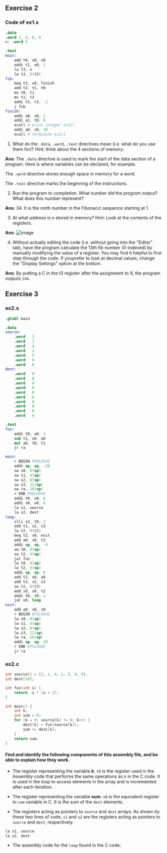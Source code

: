 ## Exercise 2

### Code of ex1.s

```s
.data
.word 2, 4, 6, 8
n: .word 9

.text
main:
    add t0, x0, x0
    addi t1, x0, 1
    la t3, n
    lw t3, 0(t3)
fib:
    beq t3, x0, finish
    add t2, t1, t0
    mv t0, t1
    mv t1, t2
    addi t3, t3, -1
    j fib
finish:
    addi a0, x0, 1
    addi a1, t0, 0
    ecall # print integer ecall
    addi a0, x0, 10
    ecall # terminate ecall

```

1. What do the `.data`, `.word`, `.text` directives mean (i.e. what do you use them for)? Hint: think about the 4 sections of memory.

**Ans**: The `.data` directive is used to mark the start of the data section of a program. Here is where variables can be declared, for example.

The `.word` directive stores enough space in memory for a word.

The `.text` directive marks the beginning of the instructions.

2. Run the program to completion. What number did the program output? What does this number represent?

**Ans**: 34. It is the ninth number in the Fibonacci sequence starting at 1.

3. At what address is n stored in memory? Hint: Look at the contents of the registers.

**Ans**: ![image](https://user-images.githubusercontent.com/69206952/211394939-3ae4eb56-23b1-4b90-a137-fbc899d0a156.png)

4. Without actually editing the code (i.e. without going into the "Editor" tab), have the program calculate the 13th fib number (0-indexed) by manually modifying the value of a register. You may find it helpful to first step through the code. If youprefer to look at decimal values, change the "Display Settings" option at the bottom.

**Ans**: By putting a C in the t3 register after the assignment to 9, the program outputs `144`.

## Exercise 3

### ex2.s

```s
.globl main

.data
source:
    .word   3
    .word   1
    .word   4
    .word   1
    .word   5
    .word   9
    .word   0
dest:
    .word   0
    .word   0
    .word   0
    .word   0
    .word   0
    .word   0
    .word   0
    .word   0
    .word   0
    .word   0

.text
fun:
    addi t0, a0, 1
    sub t1, x0, a0
    mul a0, t0, t1
    jr ra

main:
    # BEGIN PROLOGUE
    addi sp, sp, -20
    sw s0, 0(sp)
    sw s1, 4(sp)
    sw s2, 8(sp)
    sw s3, 12(sp)
    sw ra, 16(sp)
    # END PROLOGUE
    addi t0, x0, 0
    addi s0, x0, 0
    la s1, source
    la s2, dest
loop:
    slli s3, t0, 2
    add t1, s1, s3
    lw t2, 0(t1)
    beq t2, x0, exit
    add a0, x0, t2
    addi sp, sp, -8
    sw t0, 0(sp)
    sw t2, 4(sp)
    jal fun
    lw t0, 0(sp)
    lw t2, 4(sp)
    addi sp, sp, 8
    add t2, x0, a0
    add t3, s2, s3
    sw t2, 0(t3)
    add s0, s0, t2
    addi t0, t0, 1
    jal x0, loop
exit:
    add a0, x0, s0
    # BEGIN EPILOGUE
    lw s0, 0(sp)
    lw s1, 4(sp)
    lw s2, 8(sp)
    lw s3, 12(sp)
    lw ra, 16(sp)
    addi sp, sp, 20
    # END EPILOGUE
    jr ra
```

### ex2.c

```c
int source[] = {3, 1, 4, 1, 5, 9, 0};
int dest[10];

int fun(int x) {
	return -x * (x + 1);
}

int main() {
    int k;
    int sum = 0;
    for (k = 0; source[k] != 0; k++) {
        dest[k] = fun(source[k]);
        sum += dest[k];
    }
    return sum;
}
``` 

#### Find and identify the following components of this assembly file, and be able to explain how they work.

- The register representing the variable **k**: `t0` is the register used in the Assembly code that performs the same operations as `k` in the C code. It is used in the loop to access elements in the array and is incremented after each iteration.

- The register representing the variable **sum**: `s0` is the equivalent register to `sum` variable in C. It is the sum of the `dest` elements.

- The registers acting as pointers to `source` and `dest` arrays: As shown by these two lines of code, `s1` and `s2` are the registers acting as pointers to `source` and `dest`, respectively.

```s
la s1, source
la s2, dest
```

- The assembly code for the `loop` found in the C code: 

